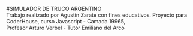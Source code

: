 #SIMULADOR DE TRUCO ARGENTINO <br>
Trabajo realizado por Agustin Zarate con fines educativos. Proyecto para CoderHouse, curso Javascript - Camada 19965, <br> Profesor Arturo Verbel - Tutor Emiliano del Arco
